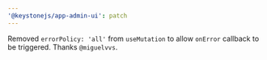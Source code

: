 ```yaml
---
'@keystonejs/app-admin-ui': patch
---
```


Removed `errorPolicy: 'all'` from `useMutation` to allow `onError` callback to be triggered. Thanks `@miguelvvs`.
